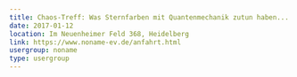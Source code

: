 ```yaml
---
title: Chaos-Treff: Was Sternfarben mit Quantenmechanik zutun haben...
date: 2017-01-12
location: Im Neuenheimer Feld 368, Heidelberg
link: https://www.noname-ev.de/anfahrt.html
usergroup: noname
type: usergroup
---
```

